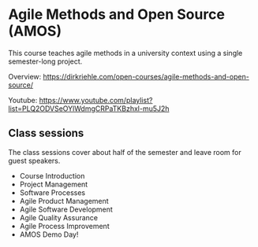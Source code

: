 # Agile Methods and Open Source (AMOS)

This course teaches agile methods in a university context using a single semester-long project.

Overview: https://dirkriehle.com/open-courses/agile-methods-and-open-source/

Youtube: https://www.youtube.com/playlist?list=PLQ2ODVSeOYlWdmgCRPaTKBzhxl-mu5J2h

## Class sessions

The class sessions cover about half of the semester and leave room for guest speakers.

- Course Introduction
- Project Management
- Software Processes
- Agile Product Management
- Agile Software Development
- Agile Quality Assurance
- Agile Process Improvement
- AMOS Demo Day!

